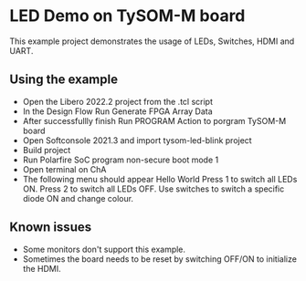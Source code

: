 # LED Demo on TySOM-M board

This example project demonstrates the usage of LEDs, Switches, HDMI and UART.

## Using the example

- Open the Libero 2022.2 project from the .tcl script
- In the Design Flow Run Generate FPGA Array Data
- After successfullly finish Run PROGRAM Action to porgram TySOM-M board
- Open Softconsole 2021.3 and import tysom-led-blink project
- Build project
- Run Polarfire SoC program non-secure boot mode 1
- Open terminal on ChA
- The following menu should appear
Hello World
Press 1 to switch all LEDs ON.
Press 2 to switch all LEDs OFF.
Use switches to switch a specific diode ON and change colour.

## Known issues

- Some monitors don't support this example.
- Sometimes the board needs to be reset by switching OFF/ON to initialize the HDMI.
